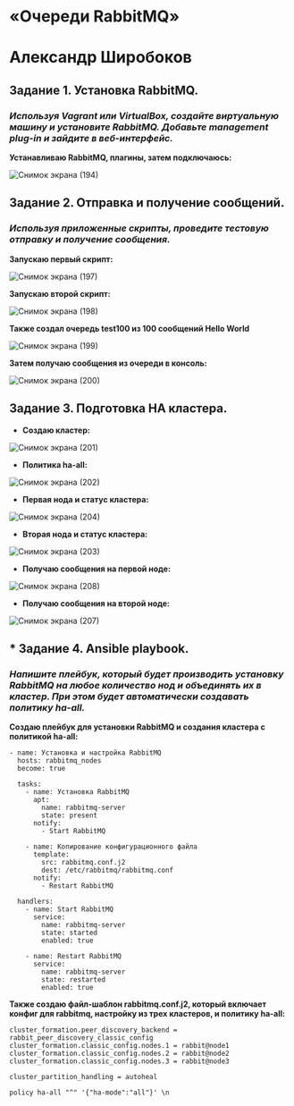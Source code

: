 # «Очереди RabbitMQ»
# Александр Широбоков
## Задание 1. Установка RabbitMQ.
### *Используя Vagrant или VirtualBox, создайте виртуальную машину и установите RabbitMQ. Добавьте management plug-in и зайдите в веб-интерфейс.*
**Устанавливаю RabbitMQ, плагины, затем подключаюсь:**

![Снимок экрана (194)](https://github.com/AleksandrShirobokov/RabbitMQ/assets/69298696/a7825260-ff59-44fd-88d7-bdf8eb079445)

## Задание 2. Отправка и получение сообщений.
### *Используя приложенные скрипты, проведите тестовую отправку и получение сообщения.*
**Запускаю первый скрипт:**

![Снимок экрана (197)](https://github.com/AleksandrShirobokov/RabbitMQ/assets/69298696/1559094e-0756-4f59-bc6a-4711a4ddac29)

**Запускаю второй скрипт:**

![Снимок экрана (198)](https://github.com/AleksandrShirobokov/RabbitMQ/assets/69298696/fce713cf-db8e-450d-9d70-4dcc336cb927)

**Также создал очередь test100 из 100 сообщений Hello World**

![Снимок экрана (199)](https://github.com/AleksandrShirobokov/RabbitMQ/assets/69298696/b120cf20-2b66-4be5-9fb2-3d8677ed49dc)

**Затем получаю сообщения из очереди в консоль:**

![Снимок экрана (200)](https://github.com/AleksandrShirobokov/RabbitMQ/assets/69298696/c2ebcb57-8f03-4895-a527-b94631a30b6c)

## Задание 3. Подготовка HA кластера.
- **Создаю кластер:**

![Снимок экрана (201)](https://github.com/AleksandrShirobokov/RabbitMQ/assets/69298696/d580d89f-40f7-4e62-831d-594ad750de9c)

- **Политика ha-all:**

![Снимок экрана (202)](https://github.com/AleksandrShirobokov/RabbitMQ/assets/69298696/5f653702-6096-4c78-93e8-0b9caf167609)

- **Первая нода и статус кластера:**

![Снимок экрана (204)](https://github.com/AleksandrShirobokov/RabbitMQ/assets/69298696/6d788e21-25db-4f90-a870-32d6979f763b)


- **Вторая нода и статус кластера:**

![Снимок экрана (203)](https://github.com/AleksandrShirobokov/RabbitMQ/assets/69298696/23a91941-2f32-435e-9064-1cf205b82f24)

- **Получаю сообщения на первой ноде:**

![Снимок экрана (208)](https://github.com/AleksandrShirobokov/RabbitMQ/assets/69298696/487cfc6c-620c-4c8d-adfe-c54077da563b)

- **Получаю сообщения на второй ноде:**

![Снимок экрана (207)](https://github.com/AleksandrShirobokov/RabbitMQ/assets/69298696/b2acca14-7592-4781-ae77-4f5f55026dfd)


## * Задание 4. Ansible playbook.
### *Напишите плейбук, который будет производить установку RabbitMQ на любое количество нод и объединять их в кластер. При этом будет автоматически создавать политику ha-all.*
**Создаю плейбук для установки RabbitMQ и создания кластера с политикой ha-all:**
```
- name: Установка и настройка RabbitMQ
  hosts: rabbitmq_nodes
  become: true
  
  tasks:
    - name: Установка RabbitMQ
      apt:
        name: rabbitmq-server
        state: present
      notify:
        - Start RabbitMQ

    - name: Копирование конфигурационного файла
      template:
        src: rabbitmq.conf.j2
        dest: /etc/rabbitmq/rabbitmq.conf
      notify:
        - Restart RabbitMQ
      
  handlers:
    - name: Start RabbitMQ
      service:
        name: rabbitmq-server
        state: started
        enabled: true
        
    - name: Restart RabbitMQ
      service:
        name: rabbitmq-server
        state: restarted
        enabled: true
```

**Также создаю файл-шаблон rabbitmq.conf.j2, который включает конфиг для rabbitmq, настройку из трех кластеров, и политику ha-all:**
```
cluster_formation.peer_discovery_backend = rabbit_peer_discovery_classic_config
cluster_formation.classic_config.nodes.1 = rabbit@node1
cluster_formation.classic_config.nodes.2 = rabbit@node2
cluster_formation.classic_config.nodes.3 = rabbit@node3

cluster_partition_handling = autoheal

policy ha-all "^" '{"ha-mode":"all"}' \n

```

